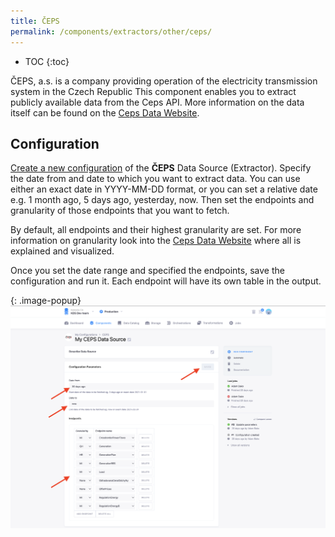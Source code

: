 ```yaml
---
title: ČEPS
permalink: /components/extractors/other/ceps/
---
```


* TOC
{:toc}

ČEPS, a.s. is a company providing operation of the electricity transmission system in the Czech Republic
This component enables you to extract publicly available data from the Ceps API. More information on the data
itself can be found on the [Ceps Data Website](https://www.ceps.cz/cs/data).


## Configuration
[Create a new configuration](/components/#creating-component-configuration) of the **ČEPS** Data Source (Extractor).
Specify the date from and date to which you want to extract data. You can use either an exact date in YYYY-MM-DD format,
or you can set a relative date e.g. 1 month ago, 5 days ago, yesterday, now. Then set the endpoints and granularity 
of those endpoints that you want to fetch. 

By default, all endpoints and their highest granularity are set. For more information on 
granularity look into the [Ceps Data Website](https://www.ceps.cz/cs/data) where all is explained and visualized.

Once you set the date range and specified the endpoints, save the configuration and run it. Each endpoint will have its own
table in the output.


{: .image-popup}
![Screenshot - Incremental fetching](/components/extractors/other/ceps/ceps_config.png)

